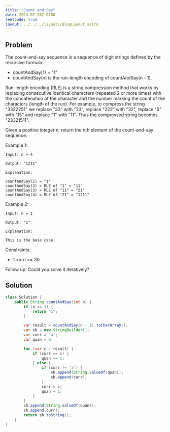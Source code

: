 ```yaml
---
title: "Count and Say"
date: 2024-07-26Z-0700
leetcode: true
layout: ../../../layouts/BlogLayout.astro
---
```


## Problem

The count-and-say sequence is a sequence of digit strings defined by the recursive formula:

- countAndSay(1) = "1"
- countAndSay(n) is the run-length encoding of countAndSay(n - 1).

Run-length encoding (RLE) is a string compression method that works by replacing consecutive identical characters (repeated 2 or more times) with the concatenation of the character and the number marking the count of the characters (length of the run). For example, to compress the string "3322251" we replace "33" with "23", replace "222" with "32", replace "5" with "15" and replace "1" with "11". Thus the compressed string becomes "23321511".

Given a positive integer n, return the nth element of the count-and-say sequence.

Example 1:

```text
Input: n = 4

Output: "1211"

Explanation:

countAndSay(1) = "1"
countAndSay(2) = RLE of "1" = "11"
countAndSay(3) = RLE of "11" = "21"
countAndSay(4) = RLE of "21" = "1211"
```

Example 2:

```text
Input: n = 1

Output: "1"

Explanation:

This is the base case.
```

Constraints:

- 1 <= n <= 30

Follow up: Could you solve it iteratively?

## Solution

```java
class Solution {
    public String countAndSay(int n) {
        if (n == 1) {
            return "1";
        }

        var result = countAndSay(n - 1).toCharArray();
        var sb = new StringBuilder();
        var curr = 'a';
        var quan = 0;

        for (var c : result) {
            if (curr == c) {
                quan += 1;
            } else {
                if (curr != 'a') {
                    sb.append(String.valueOf(quan));
                    sb.append(curr);
                }
                curr = c;
                quan = 1;
            }
        }
        sb.append(String.valueOf(quan));
        sb.append(curr);
        return sb.toString();
    }
}
```

